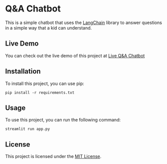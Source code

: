 # Q&A Chatbot

This is a simple chatbot that uses the [LangChain](https://langchain.readthedocs.io/en/latest/index.html) library to answer questions in a simple way that a kid can understand.

## Live Demo

You can check out the live demo of this project at [Live Q&A Chatbot](https://qanda.streamlit.app/)

## Installation

To install this project, you can use pip:

```
pip install -r requirements.txt
```

## Usage

To use this project, you can run the following command:

```
streamlit run app.py
```

## License

This project is licensed under the [MIT License](LICENSE).